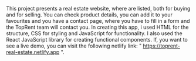 This project presents a real estate website, where are listed, both for buying and for selling. You can check product details, you can add it to your favourites and you have a contact page, where you have to fill in a form and the TopRent team will contact you. In creating this app, i used HTML for the structure, CSS for styling and JavaScript for functionality. I also used the React JavaScript library for creating functional components. If, you want to see a live demo, you can visit the following netlify link: " https://toprent-real-estate.netlify.app ". 
